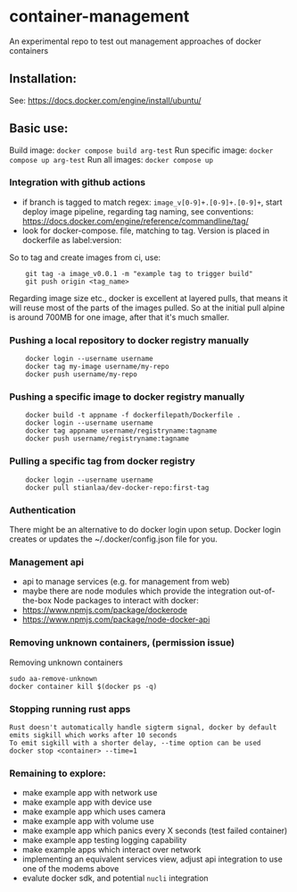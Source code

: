 # container-management
An experimental repo to test out management approaches of docker containers 

## Installation:
See: https://docs.docker.com/engine/install/ubuntu/

## Basic use:

Build image: `docker compose build arg-test`
Run specific image: `docker compose up arg-test`
Run all images: `docker compose up`

### Integration with github actions
- if branch is tagged to match regex: `image_v[0-9]+.[0-9]+.[0-9]+`, start deploy image pipeline, regarding tag naming, see conventions: https://docs.docker.com/engine/reference/commandline/tag/
- look for docker-compose.<systemname> file, matching to tag. Version is placed in dockerfile as label:version:

So to tag and create images from ci, use:
```
    git tag -a image_v0.0.1 -m "example tag to trigger build"
    git push origin <tag_name>
```
Regarding image size etc., docker is excellent at layered pulls, that means it will reuse most of the parts of the images pulled. So at the initial pull alpine is around 700MB for one image, after that it's much smaller.

### Pushing a local repository to docker registry manually
```
    docker login --username username
    docker tag my-image username/my-repo
    docker push username/my-repo
```

### Pushing a specific image to docker registry manually
```
    docker build -t appname -f dockerfilepath/Dockerfile .
    docker login --username username
    docker tag appname username/registryname:tagname
    docker push username/registryname:tagname
```

### Pulling a specific tag from docker registry
``` 
    docker login --username username
    docker pull stianlaa/dev-docker-repo:first-tag
```

### Authentication
There might be an alternative to do docker login upon setup. Docker login creates or updates the ~/.docker/config.json file for you.

### Management api
- api to manage services (e.g. for management from web)
- maybe there are node modules which provide the integration out-of-the-box
Node packages to interact with docker:
- https://www.npmjs.com/package/dockerode
- https://www.npmjs.com/package/node-docker-api

### Removing unknown containers, (permission issue)
Removing unknown containers
```
sudo aa-remove-unknown
docker container kill $(docker ps -q)
```

### Stopping running rust apps
```
Rust doesn't automatically handle sigterm signal, docker by default emits sigkill which works after 10 seconds
To emit sigkill with a shorter delay, --time option can be used
docker stop <container> --time=1
```

### Remaining to explore:
- make example app with network use
- make example app with device use
- make example app which uses camera
- make example app with volume use
- make example app which panics every X seconds (test failed container)
- make example app testing logging capability
- make example apps which interact over network
- implementing an equivalent services view, adjust api integration to use one of the modems above
- evalute docker sdk, and potential `nucli` integration